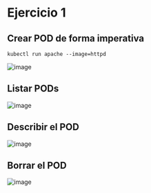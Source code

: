 # Ejercicio 1

## Crear POD de forma imperativa
``kubectl run apache --image=httpd``

![image](https://github.com/stemdo-labs/kubernetes-exercices-icasado01/assets/166407751/98124996-584d-4f06-9976-83a17892cbd6)

## Listar PODs

![image](https://github.com/stemdo-labs/kubernetes-exercices-icasado01/assets/166407751/2321c5e1-55f5-4ea2-8798-1bc005201f6d)

## Describir el POD

![image](https://github.com/stemdo-labs/kubernetes-exercices-icasado01/assets/166407751/8f76eca6-938e-4437-b22b-42ea2c6e3fc9)

## Borrar el POD

![image](https://github.com/stemdo-labs/kubernetes-exercices-icasado01/assets/166407751/fa52c933-acf0-488e-98f4-ffe5be082f0a)
